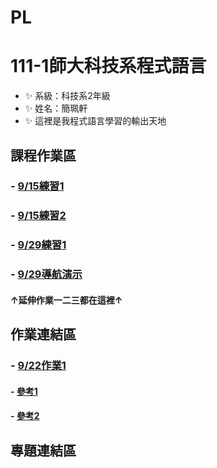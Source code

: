 # PL
# 111-1師大科技系程式語言
- ✨ 系級：科技系2年級
- ✨ 姓名：簡珮軒
- ✨ 這裡是我程式語言學習的輸出天地
## 課程作業區
### - [9/15練習1](https://github.com/cpeggy/PL/blob/main/Python01.ipynb)
### - [9/15練習2](https://github.com/cpeggy/PL/blob/main/Python02.ipynb)
### - [9/29練習1](https://github.com/cpeggy/PL/blob/main/Practice4.ipynb)
### - [9/29導航演示](https://github.com/cpeggy/PL/blob/main/Game.ipynb)
#### ↑延伸作業一二三都在這裡↑
## 作業連結區
### - [9/22作業1](https://github.com/cpeggy/PL/blob/main/Practice3.ipynb)
#### - [參考1](https://openhome.cc/Gossip/Encoding/Python.html)
#### - [參考2](https://www.techiedelight.com/zh-tw/count-occurrences-of-an-item-in-a-python-list/)
## 專題連結區
